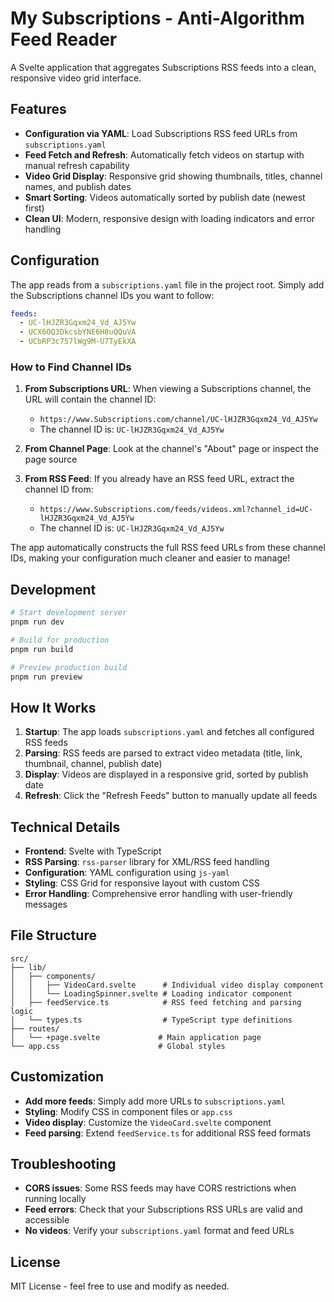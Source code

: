 # My Subscriptions - Anti-Algorithm Feed Reader

A Svelte application that aggregates Subscriptions RSS feeds into a clean, responsive video grid interface.

## Features

- **Configuration via YAML**: Load Subscriptions RSS feed URLs from `subscriptions.yaml`
- **Feed Fetch and Refresh**: Automatically fetch videos on startup with manual refresh capability
- **Video Grid Display**: Responsive grid showing thumbnails, titles, channel names, and publish dates
- **Smart Sorting**: Videos automatically sorted by publish date (newest first)
- **Clean UI**: Modern, responsive design with loading indicators and error handling

## Configuration

The app reads from a `subscriptions.yaml` file in the project root. Simply add the Subscriptions channel IDs you want to follow:

```yaml
feeds:
  - UC-lHJZR3Gqxm24_Vd_AJ5Yw
  - UCX6OQ3DkcsbYNE6H8uQQuVA
  - UCbRP3c757lWg9M-U7TyEkXA
```

### How to Find Channel IDs

1. **From Subscriptions URL**: When viewing a Subscriptions channel, the URL will contain the channel ID:
   - `https://www.Subscriptions.com/channel/UC-lHJZR3Gqxm24_Vd_AJ5Yw`
   - The channel ID is: `UC-lHJZR3Gqxm24_Vd_AJ5Yw`

2. **From Channel Page**: Look at the channel's "About" page or inspect the page source

3. **From RSS Feed**: If you already have an RSS feed URL, extract the channel ID from:
   - `https://www.Subscriptions.com/feeds/videos.xml?channel_id=UC-lHJZR3Gqxm24_Vd_AJ5Yw`
   - The channel ID is: `UC-lHJZR3Gqxm24_Vd_AJ5Yw`

The app automatically constructs the full RSS feed URLs from these channel IDs, making your configuration much cleaner and easier to manage!

## Development

```bash
# Start development server
pnpm run dev

# Build for production
pnpm run build

# Preview production build
pnpm run preview
```

## How It Works

1. **Startup**: The app loads `subscriptions.yaml` and fetches all configured RSS feeds
2. **Parsing**: RSS feeds are parsed to extract video metadata (title, link, thumbnail, channel, publish date)
3. **Display**: Videos are displayed in a responsive grid, sorted by publish date
4. **Refresh**: Click the "Refresh Feeds" button to manually update all feeds

## Technical Details

- **Frontend**: Svelte with TypeScript
- **RSS Parsing**: `rss-parser` library for XML/RSS feed handling
- **Configuration**: YAML configuration using `js-yaml`
- **Styling**: CSS Grid for responsive layout with custom CSS
- **Error Handling**: Comprehensive error handling with user-friendly messages

## File Structure

```
src/
├── lib/
│   ├── components/
│   │   ├── VideoCard.svelte      # Individual video display component
│   │   └── LoadingSpinner.svelte # Loading indicator component
│   ├── feedService.ts            # RSS feed fetching and parsing logic
│   └── types.ts                  # TypeScript type definitions
├── routes/
│   └── +page.svelte             # Main application page
└── app.css                      # Global styles
```

## Customization

- **Add more feeds**: Simply add more URLs to `subscriptions.yaml`
- **Styling**: Modify CSS in component files or `app.css`
- **Video display**: Customize the `VideoCard.svelte` component
- **Feed parsing**: Extend `feedService.ts` for additional RSS feed formats

## Troubleshooting

- **CORS issues**: Some RSS feeds may have CORS restrictions when running locally
- **Feed errors**: Check that your Subscriptions RSS URLs are valid and accessible
- **No videos**: Verify your `subscriptions.yaml` format and feed URLs

## License

MIT License - feel free to use and modify as needed.
